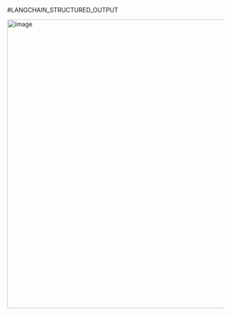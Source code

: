 #LANGCHAIN_STRUCTURED_OUTPUT


<img width="686" height="670" alt="image" src="https://github.com/user-attachments/assets/0defce39-03d5-49eb-8f8c-2c19820f3593" />
